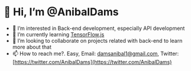# 👋 Hi, I’m @AnibalDams
- 👀 I’m interested in Back-end development, especially API development
- 🌱 I’m currently learning [TensorFlow.js](https://www.tensorflow.org/)
- 💞️ I’m looking to collaborate on projects related with back-end to learn more about that
- 📫 How to reach me?. Easy, Email: [damsanibal1@gmail.com](mailto:damsanibal1@gmail.com), Twitter: [https://twitter.com/AnibalDams](https://twitter.com/AnibalDams)

<!---
AnibalDams/AnibalDams is a ✨ special ✨ repository because its `README.md` (this file) appears on your GitHub profile.
You can click the Preview link to take a look at your changes.
--->
